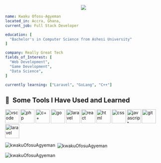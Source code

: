 <p align="center">
  <img src="https://capsule-render.vercel.app/api?text=Hello+There&animation=fadeIn"/>
</p>

```yaml
name: Kwaku Ofosu-Agyeman
located_in: Accra, Ghana,
current_job: Full Stack Developer

education: [
  "Bachelor's in Computer Science from Ashesi University"
]

company: Really Great Tech
fields_of_Interest: [
  "Web Development",
  "Game Development",
  "Data Science",
]

currently learning: ["Laravel", "GoLang", "C++"]
```

<h2> 🚀 &nbsp;Some Tools I Have Used and Learned</h2>
<p align="left">
<img src="https://cdn.jsdelivr.net/gh/devicons/devicon/icons/vscode/vscode-original.svg" alt="vscode" width="45" height="45"/>
<img src="https://cdn.jsdelivr.net/gh/devicons/devicon/icons/php/php-original.svg" alt="php" width="45" height="45"/>
<img src="https://user-images.githubusercontent.com/112822461/210769015-274aa1f6-92f3-4a36-aa6b-a66857446441.png" alt="c++" width="45" height="45">
<img src="https://user-images.githubusercontent.com/112822461/210769600-8568cae8-4c47-46dc-84e9-5e12ee85c637.png" alt="go" width="45" height="45">
<img src="https://user-images.githubusercontent.com/112822461/210769768-90dfb1d3-7760-4a40-ac38-a2775007d7ca.png" alt="laravel" width="45" height="45">
<img src="https://user-images.githubusercontent.com/112822461/210770112-14c5402c-68fd-4338-a203-4e3c870a41a4.png" alt="react" width="45" height="45">
<img src="https://user-images.githubusercontent.com/112822461/210770202-a67f7073-2388-4dd1-97e3-0cee267e9ec4.png" alt="html" width="45" height="45">
<img src="https://user-images.githubusercontent.com/112822461/210770262-0da6bc73-a941-4c4d-aff2-a40026f113d7.png" alt="css" width="45" height="45">
<img src="https://user-images.githubusercontent.com/112822461/210770355-a09667b3-6431-4b3d-9c07-af04980c4e1c.png" alt="javascript" width="45" height="45">
<img src="https://user-images.githubusercontent.com/112822461/210770492-8cf63f57-e43e-4072-b34d-8b0170c15e74.png" alt="git" width="45" height="45">
<img src="https://user-images.githubusercontent.com/112822461/210770632-ffea8722-d0f6-444f-b296-cc357d2b2286.png" alt="laravel" width="45" height="45">
</p>

<p><img align="left" src="https://github-readme-stats.vercel.app/api/top-langs?username=kwakuOfosuAgyeman&show_icons=true&locale=en&layout=compact" alt="kwakuOfosuAgyeman" /></p>

<p>&nbsp;<img align="center" src="https://github-readme-stats.vercel.app/api?username=kwakuOfosuAgyeman&show_icons=true&locale=en" alt="kwakuOfosuAgyeman" /></p>

<p><img align="center" src="https://github-readme-streak-stats.herokuapp.com/?user=kwakuOfosuAgyeman&" alt="kwakuOfosuAgyeman" /></p>
